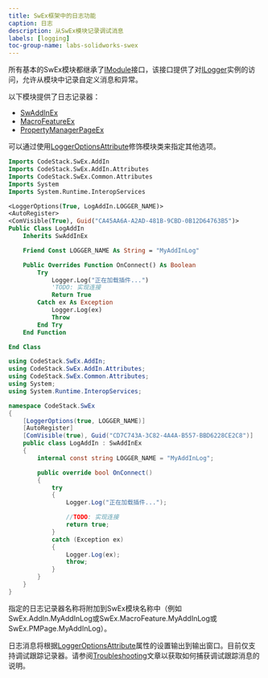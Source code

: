 ```yaml
---
title: SwEx框架中的日志功能
caption: 日志
description: 从SwEx模块记录调试消息
labels: [logging]
toc-group-name: labs-solidworks-swex
---
```

所有基本的SwEx模块都继承了[IModule](https://docs.codestack.net/swex/common/html/T_CodeStack_SwEx_Common_Base_IModule.htm)接口，该接口提供了对[ILogger](https://docs.codestack.net/swex/common/html/T_CodeStack_SwEx_Common_Diagnostics_ILogger.htm)实例的访问，允许从模块中记录自定义消息和异常。

以下模块提供了日志记录器：

* [SwAddInEx](https://docs.codestack.net/swex/add-in/html/T_CodeStack_SwEx_AddIn_SwAddInEx.htm)
* [MacroFeatureEx](https://docs.codestack.net/swex/macro-feature/html/T_CodeStack_SwEx_MacroFeature_MacroFeatureEx.htm)
* [PropertyManagerPageEx](https://docs.codestack.net/swex/pmpage/html/T_CodeStack_SwEx_PMPage_PropertyManagerPageEx_2.htm)

可以通过使用[LoggerOptionsAttribute](https://docs.codestack.net/swex/common/html/M_CodeStack_SwEx_Common_Attributes_LoggerOptionsAttribute__ctor.htm)修饰模块类来指定其他选项。

~~~vb
Imports CodeStack.SwEx.AddIn
Imports CodeStack.SwEx.AddIn.Attributes
Imports CodeStack.SwEx.Common.Attributes
Imports System
Imports System.Runtime.InteropServices

<LoggerOptions(True, LogAddIn.LOGGER_NAME)>
<AutoRegister>
<ComVisible(True), Guid("CA45AA6A-A2AD-481B-9CBD-0B12D64763B5")>
Public Class LogAddIn
    Inherits SwAddInEx

    Friend Const LOGGER_NAME As String = "MyAddInLog"

    Public Overrides Function OnConnect() As Boolean
        Try
            Logger.Log("正在加载插件...")
            'TODO: 实现连接
            Return True
        Catch ex As Exception
            Logger.Log(ex)
            Throw
        End Try
    End Function

End Class
~~~

~~~cs
using CodeStack.SwEx.AddIn;
using CodeStack.SwEx.AddIn.Attributes;
using CodeStack.SwEx.Common.Attributes;
using System;
using System.Runtime.InteropServices;

namespace CodeStack.SwEx
{
    [LoggerOptions(true, LOGGER_NAME)]
    [AutoRegister]
    [ComVisible(true), Guid("CD7C743A-3C82-4A4A-B557-BBD6228CE2C8")]
    public class LogAddIn : SwAddInEx
    {
        internal const string LOGGER_NAME = "MyAddInLog";

        public override bool OnConnect()
        {
            try
            {
                Logger.Log("正在加载插件...");

                //TODO: 实现连接
                return true;
            }
            catch (Exception ex)
            {
                Logger.Log(ex);
                throw;
            }
        }
    }
}
~~~

指定的日志记录器名称将附加到SwEx模块名称中（例如SwEx.AddIn.MyAddInLog或SwEx.MacroFeature.MyAddInLog或SwEx.PMPage.MyAddInLog）。

日志消息将根据[LoggerOptionsAttribute](https://docs.codestack.net/swex/common/html/M_CodeStack_SwEx_Common_Attributes_LoggerOptionsAttribute__ctor.htm)属性的设置输出到输出窗口。目前仅支持调试跟踪记录器。请参阅[Troubleshooting](/docs/codestack/labs/solidworks/swex/troubleshooting/)文章以获取如何捕获调试跟踪消息的说明。